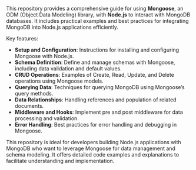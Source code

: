 This repository provides a comprehensive guide for using **Mongoose**, an ODM (Object Data Modeling) library, with **Node.js** to interact with MongoDB databases. It includes practical examples and best practices for integrating MongoDB into Node.js applications efficiently.

Key features:

-   **Setup and Configuration**: Instructions for installing and configuring Mongoose with Node.js.
-   **Schema Definition**: Define and manage schemas with Mongoose, including data validation and default values.
-   **CRUD Operations**: Examples of Create, Read, Update, and Delete operations using Mongoose models.
-   **Querying Data**: Techniques for querying MongoDB using Mongoose’s query methods.
-   **Data Relationships**: Handling references and population of related documents.
-   **Middleware and Hooks**: Implement pre and post middleware for data processing and validation.
-   **Error Handling**: Best practices for error handling and debugging in Mongoose.

This repository is ideal for developers building Node.js applications with MongoDB who want to leverage Mongoose for data management and schema modeling. It offers detailed code examples and explanations to facilitate understanding and implementation.